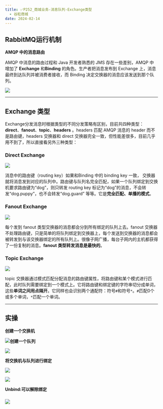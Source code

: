 ```yaml
---
title: ✅P252_商城业务-消息队列-Exchange类型
  - 谷粒商城
date: 2024-02-14
---
```


<!-- more -->

## RabbitMQ运行机制

**AMQP 中的消息路由**

AMQP 中消息的路由过程和 Java 开发者熟悉的 JMS 存在一些差别，AMQP 中增加了 **Exchange** 和**Binding** 的角色。生产者把消息发布到 Exchange 上，消息最终到达队列并被消费者接收，而 Binding 决定交换器的消息应该发送到那个队列。

![](https://cfmall-hello.oss-cn-beijing.aliyuncs.com/images/202306/202306291041053.png#id=o9PyP&originHeight=377&originWidth=485&originalType=binary&ratio=1&rotation=0&showTitle=false&status=done&style=none&title=)

---

## Exchange 类型

Exchange分发消息时根据类型的不同分发策略有区别，目前共四种类型：**direct**、**fanout**、**topic**、**headers** 。headers 匹配 AMQP 消息的 header 而不是路由键，headers 交换器和 direct 交换器完全一致，但性能差很多，目前几乎用不到了，所以直接看另外三种类型：

### Direct Exchange

![](https://cfmall-hello.oss-cn-beijing.aliyuncs.com/images/202306/202306291045063.png#id=QgInl&originHeight=226&originWidth=410&originalType=binary&ratio=1&rotation=0&showTitle=false&status=done&style=none&title=)

消息中的路由键（routing key）如果和Binding 中的 binding key 一致， 交换器就将消息发到对应的队列中。路由键与队列名完全匹配，如果一个队列绑定到交换机要求路由键为“dog”，则只转发 routing key 标记为“dog”的消息，不会转发“dog.puppy”，也不会转发“dog.guard” 等等。它是**完全匹配、单播的模式**。

### Fanout Exchange

![](https://cfmall-hello.oss-cn-beijing.aliyuncs.com/images/202306/202306291046895.png#id=PBuPO&originHeight=292&originWidth=457&originalType=binary&ratio=1&rotation=0&showTitle=false&status=done&style=none&title=)

每个发到 fanout 类型交换器的消息都会分到所有绑定的队列上去。fanout 交换器不处理路由键，只是简单的将队列绑定到交换器上，每个发送到交换器的消息都会被转发到与该交换器绑定的所有队列上。很像子网广播，每台子网内的主机都获得了一份复制的消息。**fanout 类型转发消息是最快的**。

### Topic Exchange

![](https://cfmall-hello.oss-cn-beijing.aliyuncs.com/images/202306/202306291047447.png#id=eEjbN&originHeight=262&originWidth=505&originalType=binary&ratio=1&rotation=0&showTitle=false&status=done&style=none&title=)

topic 交换器通过模式匹配分配消息的路由键属性，将路由键和某个模式进行匹配，此时队列需要绑定到一个模式上。它将路由键和绑定键的字符串切分成单词，这些**单词之间用点隔开**。它同样也会识别两个通配符：符号`#`和符号`*`。`#`匹配0个或多个单词，`*`匹配一个单词。

---

## 实操

**创建一个交换机**

![](https://cfmall-hello.oss-cn-beijing.aliyuncs.com/images/202306/202306291442089.png#id=rRxbp&originHeight=336&originWidth=1259&originalType=binary&ratio=1&rotation=0&showTitle=false&status=done&style=none&title=)**创建一个队列**

![](https://cfmall-hello.oss-cn-beijing.aliyuncs.com/images/202306/202306291442298.png#id=q8c5E&originHeight=373&originWidth=1318&originalType=binary&ratio=1&rotation=0&showTitle=false&status=done&style=none&title=)

**将交换机与队列进行绑定**

![](https://cfmall-hello.oss-cn-beijing.aliyuncs.com/images/202306/202306291442355.png#id=RDmhU&originHeight=296&originWidth=1148&originalType=binary&ratio=1&rotation=0&showTitle=false&status=done&style=none&title=)

![](https://cfmall-hello.oss-cn-beijing.aliyuncs.com/images/202306/202306291442459.png#id=BvnYb&originHeight=378&originWidth=1349&originalType=binary&ratio=1&rotation=0&showTitle=false&status=done&style=none&title=)

**Unbind:可以解除绑定**

### ![](https://cfmall-hello.oss-cn-beijing.aliyuncs.com/images/202306/202306291442418.png#id=TKzwN&originHeight=512&originWidth=1059&originalType=binary&ratio=1&rotation=0&showTitle=false&status=done&style=none&title=)
